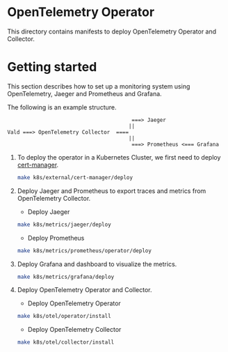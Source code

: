 # OpenTelemetry Operator

This directory contains manifests to deploy OpenTelemetry Operator and Collector.

# Getting started

This section describes how to set up a monitoring system using OpenTelemetry, Jaeger and Prometheus and Grafana.

The following is an example structure.

```
                                        ===> Jaeger
                                       ||
Vald ===> OpenTelemetry Collector  ====
                                       ||
                                        ===> Prometheus <=== Grafana
```

1. To deploy the operator in a Kubernetes Cluster, we first need to deploy [cert-manager](https://cert-manager.io/docs/installation/).

   ```sh
   make k8s/external/cert-manager/deploy
   ```

2. Deploy Jaeger and Prometheus to export traces and metrics from OpenTelemetry Collector.

   - Deploy Jaeger

   ```sh
   make k8s/metrics/jaeger/deploy
   ```

   - Deploy Prometheus

   ```sh
   make k8s/metrics/prometheus/operator/deploy
   ```

3. Deploy Grafana and dashboard to visualize the metrics.

   ```sh
   make k8s/metrics/grafana/deploy
   ```

4. Deploy OpenTelemetry Operator and Collector.

   - Deploy OpenTelemetry Operator

   ```sh
   make k8s/otel/operator/install
   ```

   - Deploy OpenTelemetry Collector

   ```sh
   make k8s/otel/collector/install
   ```
